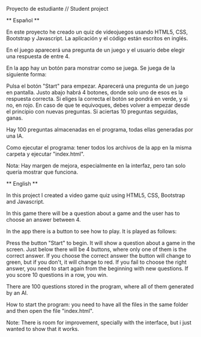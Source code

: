 Proyecto de estudiante // Student project

** Español **

En este proyecto he creado un quiz de videojuegos usando HTML5, CSS, Bootstrap y Javascript. La aplicación y el código están escritos en inglés.

En el juego aparecerá una pregunta de un juego y el usuario debe elegir una respuesta de entre 4.

En la app hay un botón para monstrar como se juega. Se juega de la siguiente forma:

Pulsa el botón "Start" para empezar. Aparecerá una pregunta de un juego en pantalla. Justo abajo habrá 4 botones, donde solo uno de esos es la respuesta correcta.
Si eliges la correcta el botón se pondrá en verde, y si no, en rojo. En caso de que te equivoques, debes volver a empezar desde el principio con nuevas preguntas. Si aciertas 10 preguntas seguidas, ganas.

Hay 100 preguntas almacenadas en el programa, todas ellas generadas por una IA.

Como ejecutar el programa: tener todos los archivos de la app en la misma carpeta y ejecutar "index.html".

Nota: Hay margen de mejora, especialmente en la interfaz, pero tan solo quería mostrar que funciona.


** English **

In this project I created a video game quiz using HTML5, CSS, Bootstrap and Javascript.

In this game there will be a question about a game and the user has to choose an answer between 4.

In the app there is a button to see how to play. It is played as follows:

Press the button "Start" to begin. It will show a question about a game in the screen. Just below there will be 4 buttons, where only one of them is the correct answer.
If you choose the correct answer the button will change to green, but if you don't, it will change to red. If you fail to choose the right answer, you need to start again from the beginning with new questions. If you score 10 questions in a row, you win.

There are 100 questions stored in the program, where all of them generated by an AI.

How to start the program: you need to have all the files in the same folder and then open the file "index.html".

Note: There is room for improvement, specially with the interface, but i just wanted to show that it works.
